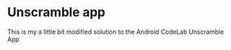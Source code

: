 Unscramble app
=================================

This is my a little bit modified solution to the Android CodeLab Unscramble App

